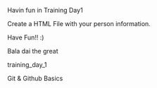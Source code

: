 

Havin fun in Training Day1

Create a HTML File with your person information.







Have Fun!! :)

Bala dai the great

training_day_1


Git & Github Basics

